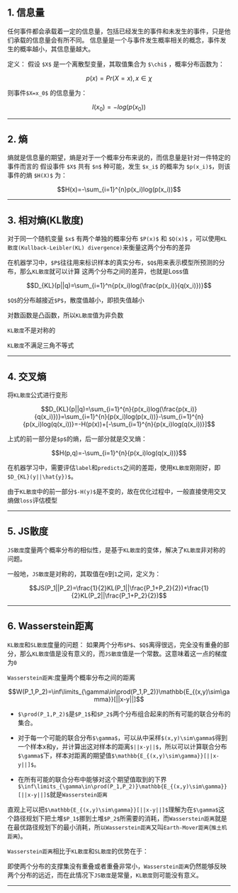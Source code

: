 ## 1. 信息量
任何事件都会承载着一定的信息量，包括已经发生的事件和未发生的事件，只是他们承载的信息量会有所不同。
信息量是一个与事件发生概率相关的概念，事件发生的概率越小，其信息量越大。

定义：
假设 `$X$` 是一个离散型变量，其取值集合为 `$\chi$` ，概率分布函数为：

```math
p(x)=Pr(X=x),  x\in\chi
```


则事件`$X=x_0$` 的信息量为：

```math
I(x_0)=-log(p(x_0))
```
--------------

## 2. 熵
熵就是信息量的期望，熵是对于一个概率分布来说的，而信息量是针对一件特定的事件而言的
假设事件 `$X$` 共有 `$n$` 种可能，发生 `$x_i$`  的概率为 `$p(x_i)$`，则该事件的熵 `$H(X)$` 为：
```math
H(x)=-\sum_{i=1}^{n}p(x_i)log(p(x_i))
```
------------

## 3.  相对熵(KL散度)

对于同一个随机变量 `$x$` 有两个单独的概率分布 `$P(x)$` 和 `$Q(x)$` ，可以使用`KL散度(Kullback-Leibler(KL) divergence)`来衡量这两个分布的差异

在机器学习中，`$P$`往往用来标识样本的真实分布，`$Q$`用来表示模型所预测的分布，那么`KL散度`就可以计算
这两个分布之间的差异，也就是Loss值
```math
D_{KL}(p||q)=\sum_{i=1}^n{p(x_i)log(\frac{p(x_i)}{q(x_i)})}
```

`$Q$`的分布越接近`$P$`，散度值越小，即损失值越小

对数函数是凸函数，所以`KL散度`值为非负数

`KL散度`不是对称的

`KL散度`不满足三角不等式

----------

## 4. 交叉熵
将`KL散度`公式进行变形

```math
D_{KL}(p||q)=\sum_{i=1}^{n}{p(x_i)log(\frac{p(x_i)}{q(x_i)})}=\sum_{i=1}^{n}{p(x_i)log(p(x_i))}-\sum_{i=1}^{n}{p(x_i)log(q(x_i))}=-H(p(x))+[-\sum_{i=1}^{n}{p(x_i)log(q(x_i))}]
```

上式的前一部分是`$p$`的熵，后一部分就是交叉熵：
```math
H(p,q)=-\sum_{i=1}^{n}{p(x_i)log(q(x_i))}
```

在机器学习中，需要评估`label`和`predicts`之间的差距，使用`KL散度`刚刚好，即`$D_{KL}(y||\hat{y})$`。

由于`KL散度`中的前一部分`$-H(y)$`是不变的，故在优化过程中，一般直接使用交叉熵做`loss`评估模型

-------

## 5. JS散度
`JS散度`度量两个概率分布的相似性，是基于`KL散度`的变体，解决了`KL散度`非对称的问题。

一般地，`JS散度`是对称的，其取值在`0`到`1`之间，定义为：
```math
JS(P_1||P_2)=\frac{1}{2}KL(P_1||\frac{P_1+P_2}{2})+\frac{1}{2}KL(P_2||\frac{P_1+P_2}{2})
```

----------------

## 6. Wasserstein距离

`KL散度`和`SL散度`度量的问题：
如果两个分布`$P$`、`$Q$`离得很远，完全没有重叠的部分，那么`KL散度`值是没有意义的，而`JS散度`值是一个常数。这意味着这一点的梯度为`0`

`Wasserstein距离`:度量两个概率分布之间的距离
```math
W(P_1,P_2)=\inf\limits_{\gamma\in\prod(P_1,P_2)}\mathbb{E_{(x,y)\sim\gamma}}[||x-y||]
```

* `$\prod(P_1,P_2)$`是`$P_1$`和`$P_2$`两个分布组合起来的所有可能的联合分布的集合。

* 对于每一个可能的联合分布`$\gamma$`，可以从中采样`$(x,y)\sim\gamma$`得到一个样本x和y，并计算出这对样本的距离`$||x-y||$`，所以可以计算联合分布`$\gamma$`下，样本对距离的期望值`$\mathbb{E_{(x,y)\sim\gamma}}[||x-y||]$`。

* 在所有可能的联合分布中能够对这个期望值取到的下界`$\inf\limits_{\gamma\in\prod(P_1,P_2)}\mathbb{E_{(x,y)\sim\gamma}}[||x-y||]$`就是`Wasserstein距离`

直观上可以把`$\mathbb{E_{(x,y)\sim\gamma}}[||x-y||]$`理解为在`$\gamma$`这个路径规划下把土堆`$P_1$`挪到土堆`$P_2$`所需要的消耗，而`Wasserstein距离`就是在最优路径规划下的最小消耗，所`以Wasserstein距离`又叫`Earth-Mover距离`(`推土机距离`)。

`Wasserstein距离`相比于`KL散度`和`SL散度`的优势在于：

即使两个分布的支撑集没有重叠或者重叠非常小，`Wasserstein距离`仍然能够反映两个分布的远近，而在此情况下`JS散度`是常量，`KL散度`则可能没有意义。

---------------


